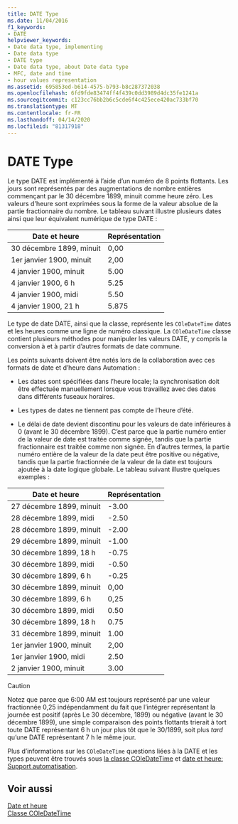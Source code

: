 ```yaml
---
title: DATE Type
ms.date: 11/04/2016
f1_keywords:
- DATE
helpviewer_keywords:
- Date data type, implementing
- Date data type
- DATE type
- Date data type, about Date data type
- MFC, date and time
- hour values representation
ms.assetid: 695853ed-b614-4575-b793-b8c287372038
ms.openlocfilehash: 6fd9fde83474ff4f439c0dd3989d4dc35fe1241a
ms.sourcegitcommit: c123cc76bb2b6c5cde6f4c425ece420ac733bf70
ms.translationtype: MT
ms.contentlocale: fr-FR
ms.lasthandoff: 04/14/2020
ms.locfileid: "81317918"
---
```

# <a name="date-type"></a>DATE Type

Le type DATE est implémenté à l’aide d’un numéro de 8 points flottants. Les jours sont représentés par des augmentations de nombre entières commençant par le 30 décembre 1899, minuit comme heure zéro. Les valeurs d'heure sont exprimées sous la forme de la valeur absolue de la partie fractionnaire du nombre. Le tableau suivant illustre plusieurs dates ainsi que leur équivalent numérique de type DATE :

|Date et heure|Représentation|
|-------------------|--------------------|
|30 décembre 1899, minuit|0,00|
|1er janvier 1900, minuit|2,00|
|4 janvier 1900, minuit|5.00|
|4 janvier 1900, 6 h|5.25|
|4 janvier 1900, midi|5.50|
|4 janvier 1900, 21 h|5.875|

Le type de date DATE, ainsi que la classe, représente les `COleDateTime` dates et les heures comme une ligne de numéro classique. La `COleDateTime` classe contient plusieurs méthodes pour manipuler les valeurs DATE, y compris la conversion à et à partir d’autres formats de date commune.

Les points suivants doivent être notés lors de la collaboration avec ces formats de date et d’heure dans Automation :

- Les dates sont spécifiées dans l’heure locale; la synchronisation doit être effectuée manuellement lorsque vous travaillez avec des dates dans différents fuseaux horaires.

- Les types de dates ne tiennent pas compte de l’heure d’été.

- Le délai de date devient discontinu pour les valeurs de date inférieures à 0 (avant le 30 décembre 1899). C’est parce que la partie numéro entier de la valeur de date est traitée comme signée, tandis que la partie fractionnaire est traitée comme non signée. En d’autres termes, la partie numéro entière de la valeur de la date peut être positive ou négative, tandis que la partie fractionnée de la valeur de la date est toujours ajoutée à la date logique globale. Le tableau suivant illustre quelques exemples :

|Date et heure|Représentation|
|-------------------|--------------------|
|27 décembre 1899, minuit|-3.00|
|28 décembre 1899, midi|-2.50|
|28 décembre 1899, minuit|-2.00|
|29 décembre 1899, minuit|-1.00|
|30 décembre 1899, 18 h|-0.75|
|30 décembre 1899, midi|-0.50|
|30 décembre 1899, 6 h|-0.25|
|30 décembre 1899, minuit|0,00|
|30 décembre 1899, 6 h|0,25|
|30 décembre 1899, midi|0.50|
|30 décembre 1899, 18 h|0.75|
|31 décembre 1899, minuit|1.00|
|1er janvier 1900, minuit|2,00|
|1er janvier 1900, midi|2.50|
|2 janvier 1900, minuit|3.00|

> [!CAUTION]
> Notez que parce que 6:00 AM est toujours représenté par une valeur fractionnée 0,25 indépendamment du fait que l’intégrer représentant la journée est positif (après Le 30 décembre, 1899) ou négative (avant le 30 décembre 1899), une simple comparaison des points flottants trierait à tort toute DATE représentant 6 h un jour plus tôt que le 30/1899, soit plus *tard* qu’une DATE représentant 7 h le même jour.

Plus d’informations sur les `COleDateTime` questions liées à la DATE et les types peuvent être trouvés sous [la classe COleDateTime](../atl-mfc-shared/reference/coledatetime-class.md) et [date et heure: Support automatisation](../atl-mfc-shared/date-and-time-automation-support.md).

## <a name="see-also"></a>Voir aussi

[Date et heure](../atl-mfc-shared/date-and-time.md)<br/>
[Classe COleDateTime](../atl-mfc-shared/reference/coledatetime-class.md)
